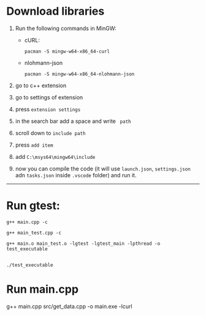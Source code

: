 # Download libraries

1. Run the following commands in MinGW:

    - cURL:

        `pacman -S mingw-w64-x86_64-curl`

    - nlohmann-json

        `pacman -S mingw-w64-x86_64-nlohmann-json`

2. go to c++ extension

3. go to settings of extension

4. press `extension settings`

5. in the search bar add a space and write ` path`

6. scroll down to `include path`

7. press `add item`

8. add `C:\msys64\mingw64\include`

9. now you can compile the code (it will use `launch.json`, `settings.json` adn `tasks.json` inside `.vscode` folder) and run it.



---


# Run gtest:

```
g++ main.cpp -c

g++ main_test.cpp -c

g++ main.o main_test.o -lgtest -lgtest_main -lpthread -o test_executable


./test_executable
```



# Run main.cpp

g++ main.cpp src/get_data.cpp -o main.exe -lcurl
